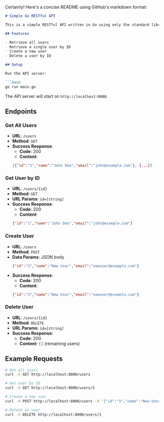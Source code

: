Certainly! Here's a concise README using GitHub's markdown format:

```markdown
# Simple Go RESTful API

This is a simple RESTful API written in Go using only the standard library.

## Features

- Retrieve all users
- Retrieve a single user by ID
- Create a new user
- Delete a user by ID

## Setup

Run the API server:

```bash
go run main.go
```

The API server will start on `http://localhost:8000`.

## Endpoints

### Get All Users

- **URL**: `/users`
- **Method**: `GET`
- **Success Response**:
  - **Code**: 200
  - **Content**: 
  ```json
  [{"id":"1","name":"John Doe","email":"john@example.com"}, {...}]
  ```

### Get User by ID

- **URL**: `/users/{id}`
- **Method**: `GET`
- **URL Params**: `id=[string]`
- **Success Response**:
  - **Code**: 200
  - **Content**: 
  ```json
  {"id":"1","name":"John Doe","email":"john@example.com"}
  ```

### Create User

- **URL**: `/users`
- **Method**: `POST`
- **Data Params**: JSON body 
  ```json
  {"id":"3","name":"New User","email":"newuser@example.com"}
  ```
- **Success Response**:
  - **Code**: 200
  - **Content**: 
  ```json
  {"id":"3","name":"New User","email":"newuser@example.com"}
  ```

### Delete User

- **URL**: `/users/{id}`
- **Method**: `DELETE`
- **URL Params**: `id=[string]`
- **Success Response**:
  - **Code**: 200
  - **Content**: `[]` (remaining users)

## Example Requests

```bash
# Get all users
curl -X GET http://localhost:8000/users

# Get user by ID
curl -X GET http://localhost:8000/users/1

# Create a new user
curl -X POST http://localhost:8000/users -d '{"id":"3","name":"New User","email":"newuser@example.com"}' -H "Content-Type: application/json"

# Delete an user
curl -X DELETE http://localhost:8000/users/1
```
